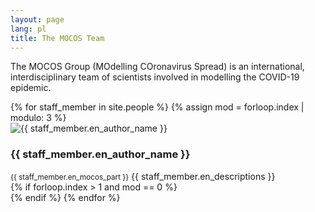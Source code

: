 ```yaml
---
layout: page
lang: pl
title: The MOCOS Team
---
```

<p>The MOCOS Group (MOdelling COronavirus Spread) is an international, interdisciplinary team of scientists involved in modelling the COVID-19 epidemic.</p>

<div class="row">
{% for staff_member in site.people %}
{% assign mod = forloop.index | modulo: 3 %}
<div class="4u 12u$(medium) member">
    <span class="image">
        <img src="../assets/images/team/{{ staff_member.img_name }}" alt="{{ staff_member.en_author_name }}" />
        <h3>{{ staff_member.en_author_name }}</h3>
        <small>{{ staff_member.en_mocos_part }}</small>    
    </span>
  	{{ staff_member.en_descriptions }}
</div>
{% if forloop.index > 1 and mod == 0 %}</div><div class="row">{% endif %}
{% endfor %}
</div>